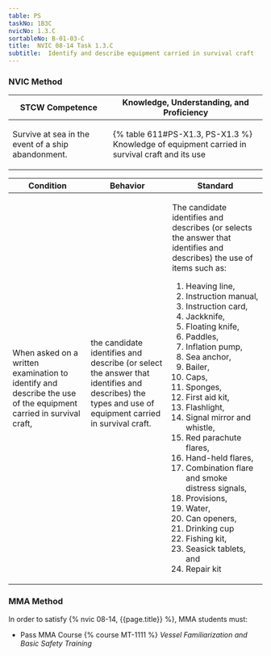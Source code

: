 ```yaml
---
table: PS
taskNo: 1B3C
nvicNo: 1.3.C 
sortableNo: B-01-03-C
title:  NVIC 08-14 Task 1.3.C
subtitle:  Identify and describe equipment carried in survival craft
---
```






### NVIC Method

<a style="display:none;" onclick="togglevisibility('nvic_methods')" >Show NVIC method.</a>

<div id='nvic_methods' class='show'>

<table>
<thead>
<tr>
<th class='forty'> STCW Competence </th>
<th class='sixty'> Knowledge, Understanding, and Proficiency </th>
</tr>
</thead>

<tbody>
<tr><td markdown='1'>

Survive at sea in the event of a ship abandonment.

</td><td markdown='1'>

{% table 611#PS-X1.3, PS-X1.3 %} Knowledge of equipment carried in survival craft and its use

</td></tr>


</tbody>
</table>


<table>
<thead>
<tr><th class='twenty'>  Condition </th><th class='twenty'> Behavior </th><th  class='sixty'>Standard </th></tr>
</thead>
<tbody >



<tr><td markdown='1'>

When asked on a written examination to identify and describe the use of the equipment carried in survival craft,

</td><td markdown='1'>

the candidate identifies and describe (or select the answer that identifies and describes) the types and use of equipment carried in survival craft.

<br>

<div class="tooltip" markdown='1'>



</div>


</td><td markdown='1'>

The candidate identifies and describes (or selects the answer that identifies and describes) the use of items such as: 

1. Heaving line,
2. Instruction manual,
3. Instruction card,
4. Jackknife,
5. Floating knife,
6. Paddles, 
7. Inflation pump,
8. Sea anchor,
9. Bailer,
10. Caps, 
11. Sponges,
12. First aid kit,
13. Flashlight,
14. Signal mirror and whistle, 
15. Red parachute flares, 
16. Hand-held flares, 
17. Combination flare and smoke distress signals, 
18. Provisions, 
19. Water, 
20. Can openers,
21. Drinking cup 
22. Fishing kit, 
23. Seasick tablets,  and 
24. Repair kit

</td></tr>
</tbody>
</table>
</div>


### MMA Method

In order to satisfy  {% nvic 08-14, {{page.title}}  %}, MMA students must:

* Pass MMA Course {% course MT-1111 %}  *Vessel Familiarization and Basic Safety Training*